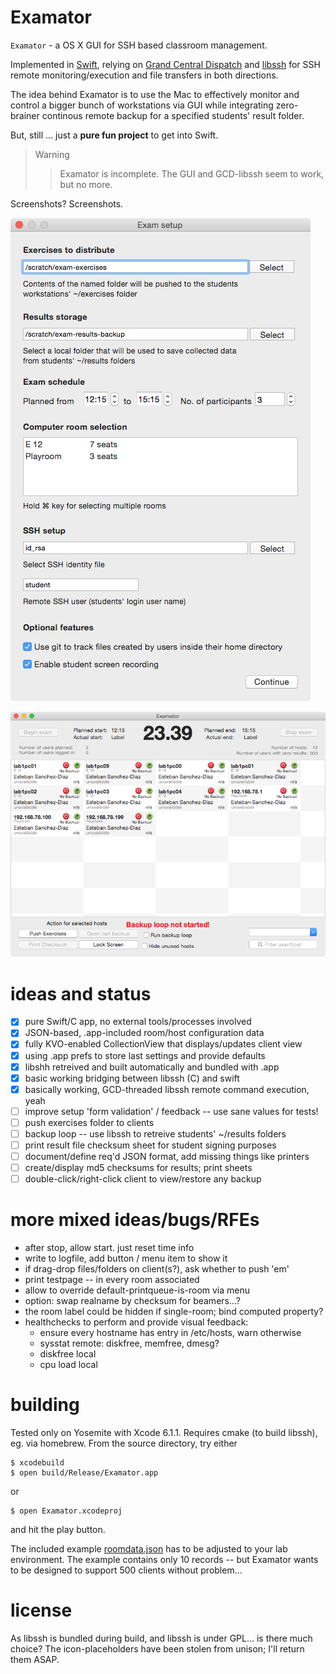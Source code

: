 Examator
========

`Examator` - a OS X GUI for SSH based classroom management.

Implemented in [Swift](https://developer.apple.com/swift/), relying on
[Grand Central Dispatch](http://en.wikipedia.org/wiki/Grand_Central_Dispatch) 
and [libssh](http://www.libssh.org/) for SSH remote monitoring/execution and
file transfers in both directions.

The idea behind Examator is to use the Mac to effectively monitor and
control a bigger bunch of workstations via GUI while integrating zero-brainer
continous remote backup for a specified students' result folder.

But, still ... just a **pure fun project** to get into Swift.

> Warning
>> Examator is incomplete. The GUI and GCD-libssh seem to work, but no more.

Screenshots? Screenshots.

![The startup/setup screen](screenshots/setup.png)

![The GUI ... now](screenshots/main.png)

ideas and status
================

 - [x] pure Swift/C app, no external tools/processes involved
 - [x] JSON-based, .app-included room/host configuration data
 - [x] fully KVO-enabled CollectionView that displays/updates client view
 - [x] using .app prefs to store last settings and provide defaults
 - [x] libshh retreived and built automatically and bundled with .app
 - [x] basic working bridging between libssh (C) and swift
 - [x] basically working, GCD-threaded libssh remote command execution, yeah
 - [ ] improve setup 'form validation' / feedback -- use sane values for tests!
 - [ ] push exercises folder to clients
 - [ ] backup loop -- use libssh to retreive students' ~/results folders
 - [ ] print result file checksum sheet for student signing purposes
 - [ ] document/define req'd JSON format, add missing things like printers
 - [ ] create/display md5 checksums for results; print sheets
 - [ ] double-click/right-click client to view/restore any backup

more mixed ideas/bugs/RFEs
==========================

- after stop, allow start. just reset time info
- write to logfile, add button / menu item to show it
- if drag-drop files/folders on client(s?), ask whether to push 'em'
- print testpage -- in every room associated
- allow to override default-printqueue-is-room via menu
- option: swap realname by checksum for beamers...?
- the room label could be hidden if single-room; bind computed property?
- healthchecks to perform and provide visual feedback:
  * ensure every hostname has entry in /etc/hosts, warn otherwise
  * sysstat remote: diskfree, memfree, dmesg?
  * diskfree local
  * cpu load local

building
========

Tested only on Yosemite with Xcode 6.1.1. Requires cmake (to build libssh),
eg. via homebrew. From the source directory, try either

```
$ xcodebuild
$ open build/Release/Examator.app
```
or
```
$ open Examator.xcodeproj
```

and hit the play button.

The included example [roomdata.json](Examator/roomdata.json) has to be
adjusted to your lab environment. The example contains only 10 records -- but
Examator wants to be designed to support 500 clients without problem...

license
=======

As libssh is bundled during build, and libssh is under GPL... is there much choice? The icon-placeholders have been stolen from unison; I'll return them ASAP.

